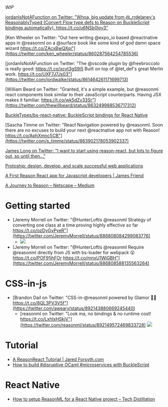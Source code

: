_WIP_

[jordanIsNotAFunction on Twitter: "Whoa, big update from @\_rrdelaney's ReasonablyTyped \(Convert Flow type defs to Reason on BuckleScript bindings automatically\)\. https://t\.co/u6NSb0loy3"](https://twitter.com/jordwalke/status/892660569093701633)

[Ken Wheeler on Twitter: "Out here writing @expo_io based @reactnative apps in @reasonml on a @surface book like some kind of god damn space wizard https://t.co/ZAcxBwQXqi"](https://twitter.com/ken_wheeler/status/860287564254785536)

[jordanIsNotAFunction on Twitter: "The @vscode plugin by @freebroccolo is really good: https://t.co/xcvt3gS9i5 Built on top of @let_def's great Merlin work. https://t.co/UXF7J7Js03"](https://twitter.com/jordwalke/status/861464261171699713)

[William Beard on Twitter: "Granted, it's a simple example, but @reasonml react components look similar to their JavaScript counterparts. Having JSX makes it familiar. https://t.co/wk5dZv33Sr"](https://twitter.com/thewillbeard/status/863249988536717312)

[BuckleTypes/bs-react-native: BuckleScript bindings for React Native](https://github.com/BuckleTypes/bs-react-native)

[Sascha Timme on Twitter: "React Navigation powered by @reasonml. Soon there are no excuses to build your next @reactnative app not with Reason! https://t.co/AphXmnc5CB"](https://twitter.com/s_timme/status/863902178053902337)

[James Long on Twitter: "I want to start using reason-react, but lots to figure out, so until then..."](https://twitter.com/jlongster/status/865281398369898496)

[Protoship: design, develop, and scale successful web applications](https://protoship.io/blog/2017/05/10/an-invitation-to-reasonml.html)

[A First Reason React app for Javascript developers | James Friend](https://jamesfriend.com.au/a-first-reason-react-app-for-js-developers)

[A Journey to Reason – Netscape – Medium](https://medium.com/netscape/a-journey-to-reason-2c2c4cddc012)

# Getting started
- [Jeremy Morrell on Twitter: "@HunterLoftis @reasonml Strategy of converting one class at a time proving highly effective so far https://t.co/ozDyGyPyeR"](https://twitter.com/JeremyMorrell/status/886808084299083776)
  - ![](https://pbs.twimg.com/media/DE6TM2nU0AAoaUs.jpg)
- [Jeremy Morrell on Twitter: "@HunterLoftis @reasonml Require @reasonml directly from JS with bs-loader for webpack 😲 https://t.co/POF91jhFOr https://t.co/mnxU1WiGBH"](https://twitter.com/JeremyMorrell/status/886808588135563264)

# CSS-in-js
- [Brandon Dail on Twitter: "CSS-in-@reasonml powered by Glamor 👨‍💻 https://t.co/8QL3PV3V5f"](https://twitter.com/aweary/status/892143880669245440)
  - [reasonml on Twitter: "Look ma, no bindings & no runtime cost! https://t.co/LxhIxHSkjV"](https://twitter.com/reasonml/status/892149572469833728)
![](https://pbs.twimg.com/media/DGGH7EUUAAArHkR.jpg)

# Tutorial
- [A ReasonReact Tutorial | Jared Forsyth.com](https://jaredforsyth.com/2017/07/05/a-reason-react-tutorial/)
- [How to build \#disruptive OCaml \#microservices with BuckleScript](https://medium.com/dailyjs/how-to-build-disruptive-ocaml-microservices-with-bucklescript-8c2f774f67cd)

# React Native
- [How to setup ReasonML for a React Native project – Tech Distillation](https://blog.behrends.io/how-to-setup-reasonml-for-a-react-native-project-8c51f1cc1d34)
